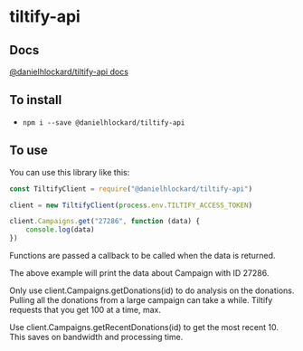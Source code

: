 # tiltify-api

## Docs
[@danielhlockard/tiltify-api docs](https://daniellockard.github.io/tiltify-api/)

## To install
* `npm i --save @danielhlockard/tiltify-api`

## To use

You can use this library like this:

```javascript
const TiltifyClient = require("@danielhlockard/tiltify-api")

client = new TiltifyClient(process.env.TILTIFY_ACCESS_TOKEN)

client.Campaigns.get("27286", function (data) {
    console.log(data)
})
```

Functions are passed a callback to be called when the data is returned.

The above example will print the data about Campaign with ID 27286.

Only use client.Campaigns.getDonations(id) to do analysis on the donations. Pulling all the donations from a large campaign can take a while. Tiltify requests that you get 100 at a time, max.

Use client.Campaigns.getRecentDonations(id) to get the most recent 10. This saves on bandwidth and processing time.